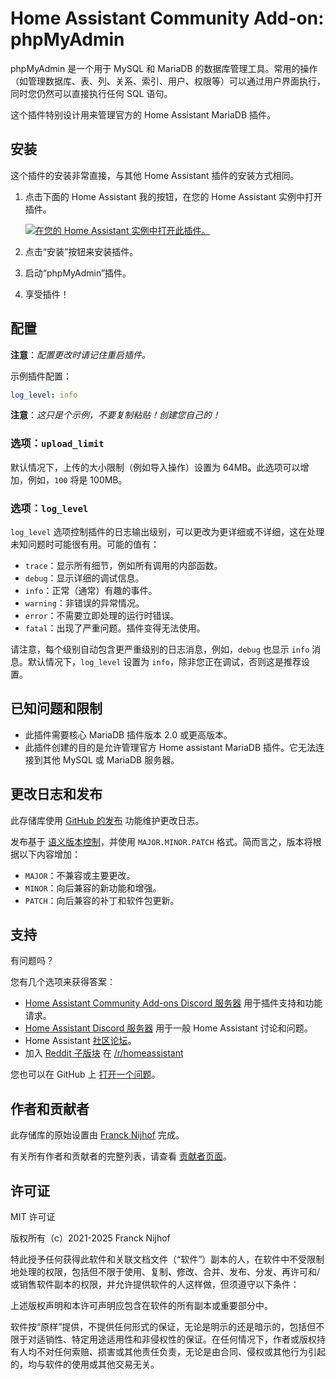 # Home Assistant Community Add-on: phpMyAdmin

phpMyAdmin 是一个用于 MySQL 和 MariaDB 的数据库管理工具。常用的操作（如管理数据库、表、列、关系、索引、用户、权限等）可以通过用户界面执行，同时您仍然可以直接执行任何 SQL 语句。

这个插件特别设计用来管理官方的 Home Assistant MariaDB 插件。

## 安装

这个插件的安装非常直接，与其他 Home Assistant 插件的安装方式相同。

1. 点击下面的 Home Assistant 我的按钮，在您的 Home Assistant 实例中打开插件。

   [![在您的 Home Assistant 实例中打开此插件。][插件徽章]][插件]

1. 点击“安装”按钮来安装插件。
1. 启动“phpMyAdmin”插件。
1. 享受插件！

## 配置

**注意**：_配置更改时请记住重启插件。_

示例插件配置：

```yaml
log_level: info
```

**注意**：_这只是个示例，不要复制粘贴！创建您自己的！_

### 选项：`upload_limit`

默认情况下，上传的大小限制（例如导入操作）设置为 64MB。此选项可以增加，例如，`100` 将是 100MB。

### 选项：`log_level`

`log_level` 选项控制插件的日志输出级别，可以更改为更详细或不详细，这在处理未知问题时可能很有用。可能的值有：

- `trace`：显示所有细节，例如所有调用的内部函数。
- `debug`：显示详细的调试信息。
- `info`：正常（通常）有趣的事件。
- `warning`：非错误的异常情况。
- `error`：不需要立即处理的运行时错误。
- `fatal`：出现了严重问题。插件变得无法使用。

请注意，每个级别自动包含更严重级别的日志消息，例如，`debug` 也显示 `info` 消息。默认情况下，`log_level` 设置为 `info`，除非您正在调试，否则这是推荐设置。

## 已知问题和限制

- 此插件需要核心 MariaDB 插件版本 2.0 或更高版本。
- 此插件创建的目的是允许管理官方 Home assistant MariaDB 插件。它无法连接到其他 MySQL 或 MariaDB 服务器。

## 更改日志和发布

此存储库使用 [GitHub 的发布][发布] 功能维护更改日志。

发布基于 [语义版本控制][语义版本控制]，并使用 `MAJOR.MINOR.PATCH` 格式。简而言之，版本将根据以下内容增加：

- `MAJOR`：不兼容或主要更改。
- `MINOR`：向后兼容的新功能和增强。
- `PATCH`：向后兼容的补丁和软件包更新。

## 支持

有问题吗？

您有几个选项来获得答案：

- [Home Assistant Community Add-ons Discord 服务器][discord] 用于插件支持和功能请求。
- [Home Assistant Discord 服务器][discord-ha] 用于一般 Home Assistant 讨论和问题。
- Home Assistant [社区论坛][论坛]。
- 加入 [Reddit 子版块][reddit] 在 [/r/homeassistant][reddit]

您也可以在 GitHub 上 [打开一个问题][问题]。

## 作者和贡献者

此存储库的原始设置由 [Franck Nijhof][frenck] 完成。

有关所有作者和贡献者的完整列表，请查看 [贡献者页面][贡献者]。

## 许可证

MIT 许可证

版权所有（c）2021-2025 Franck Nijhof

特此授予任何获得此软件和关联文档文件（“软件”）副本的人，在软件中不受限制地处理的权限，包括但不限于使用、复制、修改、合并、发布、分发、再许可和/或销售软件副本的权限，并允许提供软件的人这样做，但须遵守以下条件：

上述版权声明和本许可声明应包含在软件的所有副本或重要部分中。

软件按“原样”提供，不提供任何形式的保证，无论是明示的还是暗示的，包括但不限于对适销性、特定用途适用性和非侵权性的保证。在任何情况下，作者或版权持有人均不对任何索赔、损害或其他责任负责，无论是由合同、侵权或其他行为引起的，均与软件的使用或其他交易无关。

[插件徽章]: https://my.home-assistant.io/badges/supervisor_addon.svg
[插件]: https://my.home-assistant.io/redirect/supervisor_addon/?addon=a0d7b954_phpmyadmin&repository_url=https%3A%2F%2Fgithub.com%2Fhassio-addons%2Frepository
[贡献者]: https://github.com/hassio-addons/addon-phpmyadmin/graphs/contributors
[discord-ha]: https://discord.gg/c5DvZ4e
[discord]: https://discord.me/hassioaddons
[论坛]: https://community.home-assistant.io/t/home-assistant-community-add-on-phpmyadmin/171729?u=frenck
[frenck]: https://github.com/frenck
[问题]: https://github.com/hassio-addons/addon-phpmyadmin/issues
[reddit]: https://reddit.com/r/homeassistant
[发布]: https://github.com/hassio-addons/addon-phpmyadmin/releases
[语义版本控制]: https://semver.org/spec/v2.0.0.html
